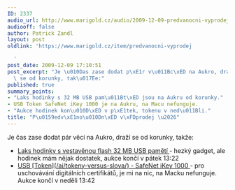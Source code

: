 ```yaml
---
ID: 2337
audio_url: http://www.marigold.cz/audio/2009-12-09-predvanocni-vyprodej.mp3
audiooff: false
author: Patrick Zandl
layout: post
oldlink: 'https://www.marigold.cz/item/predvanocni-vyprodej

  '
post_date: 2009-12-09 17:10:51
post_excerpt: "Je \u010Das zase dodat p\xE1r v\u011Bc\xED na Aukro, dra\u017E\xED\
  \ se od korunky, tak\u017Ee:"
published: true
summary_points:
- "Laks hodinky s 32 MB USB pam\u011Bt\xED jsou na Aukru od korunky."
- USB Token SafeNet iKey 1000 je na Aukru, na Macu nefunguje.
- "Aukce hodinek kon\u010D\xED v p\xE1tek, tokenu v ned\u011Bli."
title: "P\u0159edv\xE1no\u010Dn\xED v\xFDprodej \u2026"
---
```


Je čas zase dodat pár věcí na Aukro, draží se od korunky, takže:

	
<ul><li><a href="http://www.aukro.cz/item843711585_laks_hodinky_s_vestavenou_flash_32_mb_usb_pameti.html">Laks hodinky s vestavěnou flash 32 MB USB pamětí </a> - hezký gadget, ale hodinek mám nějak dostatek, aukce končí v pátek 13:22</li>

<li><a href="http://www.aukro.cz/item843711886_usb_token_safenet_ikey_1000.html">USB [Token](/ai/tokeny-versus-slova/) - SafeNet iKey 1000 </a> - pro uschovávání digitálních certifikátů, je mi na nic, na Macku nefunguje. Aukce končí v neděli 13:42
</li></ul>